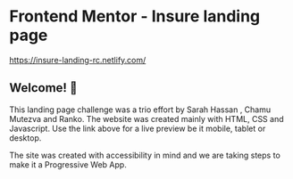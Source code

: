 # Frontend Mentor - Insure landing page
https://insure-landing-rc.netlify.com/


## Welcome! 👋
 This landing page challenge was a trio effort by Sarah Hassan , Chamu Mutezva and Ranko. The website was created mainly with HTML, CSS and Javascript. Use the link above for a live preview be it mobile, tablet or desktop.

 The site was created with accessibility in mind and we are taking steps to make it a Progressive Web App.




